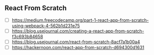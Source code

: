 


## React From Scratch
- [ ] https://medium.freecodecamp.org/part-1-react-app-from-scratch-using-webpack-4-562b1d231e75
- [ ] https://blog.usejournal.com/creating-a-react-app-from-scratch-f3c693b84658
- [ ] https://blog.usejournal.com/react-from-scratch-8acf7a1b00a4
- [ ] https://hackernoon.com/react-app-from-scratch-d694300d1631